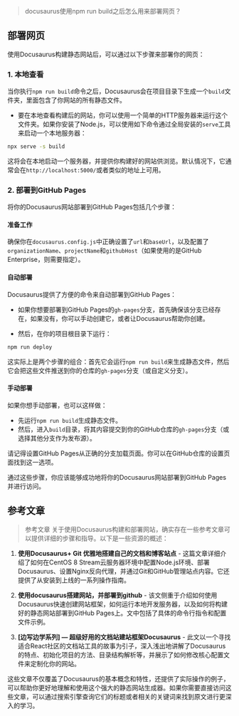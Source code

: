 > docusaurus使用npm run build之后怎么用来部署网页？

## 部署网页
使用Docusaurus构建静态网站后，可以通过以下步骤来部署你的网页：

### 1. 本地查看

当你执行`npm run build`命令之后，Docusaurus会在项目目录下生成一个`build`文件夹，里面包含了你网站的所有静态文件。

- 要在本地查看构建后的网站，你可以使用一个简单的HTTP服务器来运行这个文件夹。如果你安装了Node.js，可以使用如下命令通过全局安装的`serve`工具来启动一个本地服务器：

```bash
npx serve -s build
```

这将会在本地启动一个服务器，并提供你构建好的网站供浏览。默认情况下，它通常会在`http://localhost:5000/`或者类似的地址上可用。

### 2. 部署到GitHub Pages

将你的Docusaurus网站部署到GitHub Pages包括几个步骤：

#### 准备工作

确保你在`docusaurus.config.js`中正确设置了`url`和`baseUrl`，以及配置了`organizationName`、`projectName`和`githubHost`（如果使用的是GitHub Enterprise，则需要指定）。

#### 自动部署

Docusaurus提供了方便的命令来自动部署到GitHub Pages：

- 如果你想要部署到GitHub Pages的`gh-pages`分支，首先确保该分支已经存在，如果没有，你可以手动创建它，或者让Docusaurus帮助你创建。
  
- 然后，在你的项目根目录下运行：

```bash
npm run deploy
```

这实际上是两个步骤的组合：首先它会运行`npm run build`来生成静态文件，然后它会把这些文件推送到你的仓库的`gh-pages`分支（或自定义分支）。

#### 手动部署

如果你想手动部署，也可以这样做：

- 先运行`npm run build`生成静态文件。
- 然后，进入`build`目录，将其内容提交到你的GitHub仓库的`gh-pages`分支（或选择其他分支作为发布源）。

请记得设置GitHub Pages从正确的分支加载页面。你可以在GitHub仓库的设置页面找到这一选项。

通过这些步骤，你应该能够成功地将你的Docusaurus网站部署到GitHub Pages并进行访问。

## 参考文章
> 参考文章
关于使用Docusaurus构建和部署网站，确实存在一些参考文章可以提供详细的步骤和指导。以下是一些资源的概述：

1. **使用Docusaurus+ Git 优雅地搭建自己的文档和博客站点** - 这篇文章详细介绍了如何在CentOS 8 Stream云服务器环境中配置Node.js环境、部署Docusaurus、设置Nginx反向代理，并通过Git和GitHub管理站点内容。它还提供了从安装到上线的一系列操作指南。

2. **使用docusaurus搭建网站，并部署到github** - 该文侧重于介绍如何使用Docusaurus快速创建网站框架，如何运行本地开发服务器，以及如何将构建好的静态网站部署到GitHub Pages上。文中包括了具体的命令行指令和配置文件示例。

3. **[边写边学系列] — 超级好用的文档站建站框架Docusaurus** - 此文以一个寻找适合React社区的文档站工具的故事为引子，深入浅出地讲解了Docusaurus的特点、初始化项目的方法、目录结构解析等，并展示了如何修改核心配置文件来定制化你的网站。

这些文章不仅覆盖了Docusaurus的基本概念和特性，还提供了实际操作的例子，可以帮助你更好地理解和使用这个强大的静态网站生成器。如果你需要直接访问这些文章，可以通过搜索引擎查询它们的标题或者相关的关键词来找到原文进行更深入的学习。